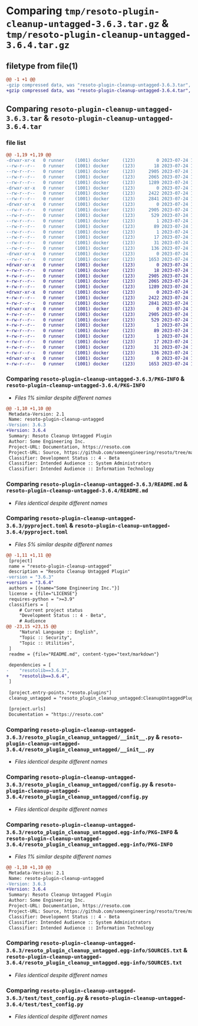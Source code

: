 # Comparing `tmp/resoto-plugin-cleanup-untagged-3.6.3.tar.gz` & `tmp/resoto-plugin-cleanup-untagged-3.6.4.tar.gz`

## filetype from file(1)

```diff
@@ -1 +1 @@
-gzip compressed data, was "resoto-plugin-cleanup-untagged-3.6.3.tar", last modified: Mon Jul 24 12:12:41 2023, max compression
+gzip compressed data, was "resoto-plugin-cleanup-untagged-3.6.4.tar", last modified: Mon Jul 24 18:34:05 2023, max compression
```

## Comparing `resoto-plugin-cleanup-untagged-3.6.3.tar` & `resoto-plugin-cleanup-untagged-3.6.4.tar`

### file list

```diff
@@ -1,19 +1,19 @@
-drwxr-xr-x   0 runner    (1001) docker     (123)        0 2023-07-24 12:12:41.060495 resoto-plugin-cleanup-untagged-3.6.3/
--rw-r--r--   0 runner    (1001) docker     (123)       18 2023-07-24 12:07:49.000000 resoto-plugin-cleanup-untagged-3.6.3/MANIFEST.in
--rw-r--r--   0 runner    (1001) docker     (123)     2905 2023-07-24 12:12:41.060495 resoto-plugin-cleanup-untagged-3.6.3/PKG-INFO
--rw-r--r--   0 runner    (1001) docker     (123)     2065 2023-07-24 12:07:49.000000 resoto-plugin-cleanup-untagged-3.6.3/README.md
--rw-r--r--   0 runner    (1001) docker     (123)     1289 2023-07-24 12:07:49.000000 resoto-plugin-cleanup-untagged-3.6.3/pyproject.toml
-drwxr-xr-x   0 runner    (1001) docker     (123)        0 2023-07-24 12:12:41.060495 resoto-plugin-cleanup-untagged-3.6.3/resoto_plugin_cleanup_untagged/
--rw-r--r--   0 runner    (1001) docker     (123)     2422 2023-07-24 12:07:49.000000 resoto-plugin-cleanup-untagged-3.6.3/resoto_plugin_cleanup_untagged/__init__.py
--rw-r--r--   0 runner    (1001) docker     (123)     2841 2023-07-24 12:07:49.000000 resoto-plugin-cleanup-untagged-3.6.3/resoto_plugin_cleanup_untagged/config.py
-drwxr-xr-x   0 runner    (1001) docker     (123)        0 2023-07-24 12:12:41.060495 resoto-plugin-cleanup-untagged-3.6.3/resoto_plugin_cleanup_untagged.egg-info/
--rw-r--r--   0 runner    (1001) docker     (123)     2905 2023-07-24 12:12:41.000000 resoto-plugin-cleanup-untagged-3.6.3/resoto_plugin_cleanup_untagged.egg-info/PKG-INFO
--rw-r--r--   0 runner    (1001) docker     (123)      529 2023-07-24 12:12:41.000000 resoto-plugin-cleanup-untagged-3.6.3/resoto_plugin_cleanup_untagged.egg-info/SOURCES.txt
--rw-r--r--   0 runner    (1001) docker     (123)        1 2023-07-24 12:12:41.000000 resoto-plugin-cleanup-untagged-3.6.3/resoto_plugin_cleanup_untagged.egg-info/dependency_links.txt
--rw-r--r--   0 runner    (1001) docker     (123)       89 2023-07-24 12:12:41.000000 resoto-plugin-cleanup-untagged-3.6.3/resoto_plugin_cleanup_untagged.egg-info/entry_points.txt
--rw-r--r--   0 runner    (1001) docker     (123)        1 2023-07-24 12:09:16.000000 resoto-plugin-cleanup-untagged-3.6.3/resoto_plugin_cleanup_untagged.egg-info/not-zip-safe
--rw-r--r--   0 runner    (1001) docker     (123)       17 2023-07-24 12:12:41.000000 resoto-plugin-cleanup-untagged-3.6.3/resoto_plugin_cleanup_untagged.egg-info/requires.txt
--rw-r--r--   0 runner    (1001) docker     (123)       31 2023-07-24 12:12:41.000000 resoto-plugin-cleanup-untagged-3.6.3/resoto_plugin_cleanup_untagged.egg-info/top_level.txt
--rw-r--r--   0 runner    (1001) docker     (123)      136 2023-07-24 12:12:41.060495 resoto-plugin-cleanup-untagged-3.6.3/setup.cfg
-drwxr-xr-x   0 runner    (1001) docker     (123)        0 2023-07-24 12:12:41.060495 resoto-plugin-cleanup-untagged-3.6.3/test/
--rw-r--r--   0 runner    (1001) docker     (123)     1653 2023-07-24 12:07:49.000000 resoto-plugin-cleanup-untagged-3.6.3/test/test_config.py
+drwxr-xr-x   0 runner    (1001) docker     (123)        0 2023-07-24 18:34:05.879588 resoto-plugin-cleanup-untagged-3.6.4/
+-rw-r--r--   0 runner    (1001) docker     (123)       18 2023-07-24 18:29:08.000000 resoto-plugin-cleanup-untagged-3.6.4/MANIFEST.in
+-rw-r--r--   0 runner    (1001) docker     (123)     2905 2023-07-24 18:34:05.879588 resoto-plugin-cleanup-untagged-3.6.4/PKG-INFO
+-rw-r--r--   0 runner    (1001) docker     (123)     2065 2023-07-24 18:29:08.000000 resoto-plugin-cleanup-untagged-3.6.4/README.md
+-rw-r--r--   0 runner    (1001) docker     (123)     1289 2023-07-24 18:29:08.000000 resoto-plugin-cleanup-untagged-3.6.4/pyproject.toml
+drwxr-xr-x   0 runner    (1001) docker     (123)        0 2023-07-24 18:34:05.879588 resoto-plugin-cleanup-untagged-3.6.4/resoto_plugin_cleanup_untagged/
+-rw-r--r--   0 runner    (1001) docker     (123)     2422 2023-07-24 18:29:08.000000 resoto-plugin-cleanup-untagged-3.6.4/resoto_plugin_cleanup_untagged/__init__.py
+-rw-r--r--   0 runner    (1001) docker     (123)     2841 2023-07-24 18:29:08.000000 resoto-plugin-cleanup-untagged-3.6.4/resoto_plugin_cleanup_untagged/config.py
+drwxr-xr-x   0 runner    (1001) docker     (123)        0 2023-07-24 18:34:05.879588 resoto-plugin-cleanup-untagged-3.6.4/resoto_plugin_cleanup_untagged.egg-info/
+-rw-r--r--   0 runner    (1001) docker     (123)     2905 2023-07-24 18:34:05.000000 resoto-plugin-cleanup-untagged-3.6.4/resoto_plugin_cleanup_untagged.egg-info/PKG-INFO
+-rw-r--r--   0 runner    (1001) docker     (123)      529 2023-07-24 18:34:05.000000 resoto-plugin-cleanup-untagged-3.6.4/resoto_plugin_cleanup_untagged.egg-info/SOURCES.txt
+-rw-r--r--   0 runner    (1001) docker     (123)        1 2023-07-24 18:34:05.000000 resoto-plugin-cleanup-untagged-3.6.4/resoto_plugin_cleanup_untagged.egg-info/dependency_links.txt
+-rw-r--r--   0 runner    (1001) docker     (123)       89 2023-07-24 18:34:05.000000 resoto-plugin-cleanup-untagged-3.6.4/resoto_plugin_cleanup_untagged.egg-info/entry_points.txt
+-rw-r--r--   0 runner    (1001) docker     (123)        1 2023-07-24 18:30:39.000000 resoto-plugin-cleanup-untagged-3.6.4/resoto_plugin_cleanup_untagged.egg-info/not-zip-safe
+-rw-r--r--   0 runner    (1001) docker     (123)       17 2023-07-24 18:34:05.000000 resoto-plugin-cleanup-untagged-3.6.4/resoto_plugin_cleanup_untagged.egg-info/requires.txt
+-rw-r--r--   0 runner    (1001) docker     (123)       31 2023-07-24 18:34:05.000000 resoto-plugin-cleanup-untagged-3.6.4/resoto_plugin_cleanup_untagged.egg-info/top_level.txt
+-rw-r--r--   0 runner    (1001) docker     (123)      136 2023-07-24 18:34:05.879588 resoto-plugin-cleanup-untagged-3.6.4/setup.cfg
+drwxr-xr-x   0 runner    (1001) docker     (123)        0 2023-07-24 18:34:05.879588 resoto-plugin-cleanup-untagged-3.6.4/test/
+-rw-r--r--   0 runner    (1001) docker     (123)     1653 2023-07-24 18:29:08.000000 resoto-plugin-cleanup-untagged-3.6.4/test/test_config.py
```

### Comparing `resoto-plugin-cleanup-untagged-3.6.3/PKG-INFO` & `resoto-plugin-cleanup-untagged-3.6.4/PKG-INFO`

 * *Files 1% similar despite different names*

```diff
@@ -1,10 +1,10 @@
 Metadata-Version: 2.1
 Name: resoto-plugin-cleanup-untagged
-Version: 3.6.3
+Version: 3.6.4
 Summary: Resoto Cleanup Untagged Plugin
 Author: Some Engineering Inc.
 Project-URL: Documentation, https://resoto.com
 Project-URL: Source, https://github.com/someengineering/resoto/tree/main/plugins/cleanup_untagged
 Classifier: Development Status :: 4 - Beta
 Classifier: Intended Audience :: System Administrators
 Classifier: Intended Audience :: Information Technology
```

### Comparing `resoto-plugin-cleanup-untagged-3.6.3/README.md` & `resoto-plugin-cleanup-untagged-3.6.4/README.md`

 * *Files identical despite different names*

### Comparing `resoto-plugin-cleanup-untagged-3.6.3/pyproject.toml` & `resoto-plugin-cleanup-untagged-3.6.4/pyproject.toml`

 * *Files 5% similar despite different names*

```diff
@@ -1,11 +1,11 @@
 [project]
 name = "resoto-plugin-cleanup-untagged"
 description = "Resoto Cleanup Untagged Plugin"
-version = "3.6.3"
+version = "3.6.4"
 authors = [{name="Some Engineering Inc."}]
 license = {file="LICENSE"}
 requires-python = ">=3.9"
 classifiers = [
     # Current project status
     "Development Status :: 4 - Beta",
     # Audience
@@ -23,15 +23,15 @@
     "Natural Language :: English",
     "Topic :: Security",
     "Topic :: Utilities",
 ]
 readme = {file="README.md", content-type="text/markdown"}
 
 dependencies = [
-    "resotolib==3.6.3",
+    "resotolib==3.6.4",
 ]
 
 [project.entry-points."resoto.plugins"]
 cleanup_untagged = "resoto_plugin_cleanup_untagged:CleanupUntaggedPlugin"
 
 [project.urls]
 Documentation = "https://resoto.com"
```

### Comparing `resoto-plugin-cleanup-untagged-3.6.3/resoto_plugin_cleanup_untagged/__init__.py` & `resoto-plugin-cleanup-untagged-3.6.4/resoto_plugin_cleanup_untagged/__init__.py`

 * *Files identical despite different names*

### Comparing `resoto-plugin-cleanup-untagged-3.6.3/resoto_plugin_cleanup_untagged/config.py` & `resoto-plugin-cleanup-untagged-3.6.4/resoto_plugin_cleanup_untagged/config.py`

 * *Files identical despite different names*

### Comparing `resoto-plugin-cleanup-untagged-3.6.3/resoto_plugin_cleanup_untagged.egg-info/PKG-INFO` & `resoto-plugin-cleanup-untagged-3.6.4/resoto_plugin_cleanup_untagged.egg-info/PKG-INFO`

 * *Files 1% similar despite different names*

```diff
@@ -1,10 +1,10 @@
 Metadata-Version: 2.1
 Name: resoto-plugin-cleanup-untagged
-Version: 3.6.3
+Version: 3.6.4
 Summary: Resoto Cleanup Untagged Plugin
 Author: Some Engineering Inc.
 Project-URL: Documentation, https://resoto.com
 Project-URL: Source, https://github.com/someengineering/resoto/tree/main/plugins/cleanup_untagged
 Classifier: Development Status :: 4 - Beta
 Classifier: Intended Audience :: System Administrators
 Classifier: Intended Audience :: Information Technology
```

### Comparing `resoto-plugin-cleanup-untagged-3.6.3/resoto_plugin_cleanup_untagged.egg-info/SOURCES.txt` & `resoto-plugin-cleanup-untagged-3.6.4/resoto_plugin_cleanup_untagged.egg-info/SOURCES.txt`

 * *Files identical despite different names*

### Comparing `resoto-plugin-cleanup-untagged-3.6.3/test/test_config.py` & `resoto-plugin-cleanup-untagged-3.6.4/test/test_config.py`

 * *Files identical despite different names*

